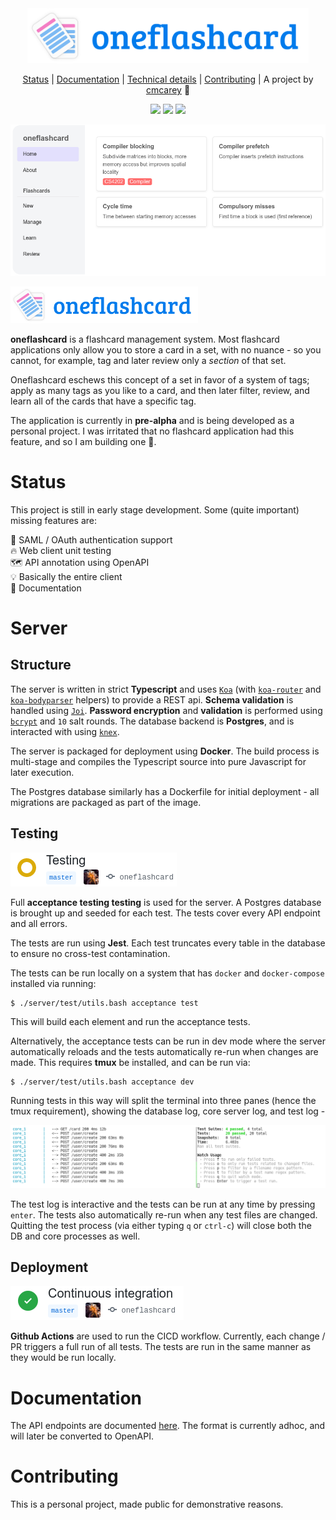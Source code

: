 <div align="center">

<img src="media/logo.svg" width="450px" />

[Status](#status) | [Documentation](#documentation) | [Technical details](#server) | [Contributing](#contributing) | A project by [cmcarey](https://github.com/cmcarey) 🎉

![](https://img.shields.io/github/workflow/status/cmcarey/oneflashcard/CI?style=flat-square) ![](https://img.shields.io/github/languages/code-size/cmcarey/oneflashcard?style=flat-square) ![](https://img.shields.io/github/last-commit/cmcarey/oneflashcard?style=flat-square)

</div>

![](images/demo.png)

<img src="media/logo.svg" width="300px" />

**oneflashcard** is a flashcard management system. Most flashcard applications only allow you to store a card in a set, with no nuance - so you cannot, for example, tag and later review only a _section_ of that set.

Oneflashcard eschews this concept of a set in favor of a system of tags; apply as many tags as you like to a card, and then later filter, review, and learn all of the cards that have a specific tag.

The application is currently in **pre-alpha** and is being developed as a personal project. I was irritated that no flashcard application had this feature, and so I am building one 🕺.

# Status

This project is still in early stage development. Some (quite important) missing features are:

🔑 SAML / OAuth authentication support  
🔥 Web client unit testing  
🗺 API annotation using OpenAPI  
💡 Basically the entire client  
📝 Documentation

# Server

## Structure

The server is written in strict **Typescript** and uses [`Koa`](https://koajs.com/) (with [`koa-router`](https://github.com/ZijianHe/koa-router) and [`koa-bodyparser`](https://github.com/koajs/bodyparser) helpers) to provide a REST api. **Schema validation** is handled using [`Joi`](https://github.com/hapijs/joi). **Password encryption** and **validation** is performed using [`bcrypt`](https://www.npmjs.com/package/bcrypt) and `10` salt rounds. The database backend is **Postgres**, and is interacted with using [`knex`](https://knexjs.org).

The server is packaged for deployment using **Docker**. The build process is multi-stage and compiles the Typescript source into pure Javascript for later execution.

The Postgres database similarly has a Dockerfile for initial deployment - all migrations are packaged as part of the image.

## Testing

![](images/testing.png)

Full **acceptance testing testing** is used for the server. A Postgres database is brought up and seeded for each test. The tests cover every API endpoint and all errors.

The tests are run using **Jest**. Each test truncates every table in the database to ensure no cross-test contamination.

The tests can be run locally on a system that has `docker` and `docker-compose` installed via running:

```
$ ./server/test/utils.bash acceptance test
```

This will build each element and run the acceptance tests.

Alternatively, the acceptance tests can be run in dev mode where the server automatically reloads and the tests automatically re-run when changes are made. This requires **tmux** be installed, and can be run via:

```
$ ./server/test/utils.bash acceptance dev
```

Running tests in this way will split the terminal into three panes (hence the tmux requirement), showing the database log, core server log, and test log -

![](images/acceptance_test_dev.png)

The test log is interactive and the tests can be run at any time by pressing `enter`. The tests also automatically re-run when any test files are changed. Quitting the test process (via either typing `q` or `ctrl-c`) will close both the DB and core processes as well.

## Deployment

![](images/ci.png)

**Github Actions** are used to run the CICD workflow. Currently, each change / PR triggers a full run of all tests. The tests are run in the same manner as they would be run locally.

# Documentation

The API endpoints are documented [here](server/api.md). The format is currently adhoc, and will later be converted to OpenAPI.

# Contributing

This is a personal project, made public for demonstrative reasons.
